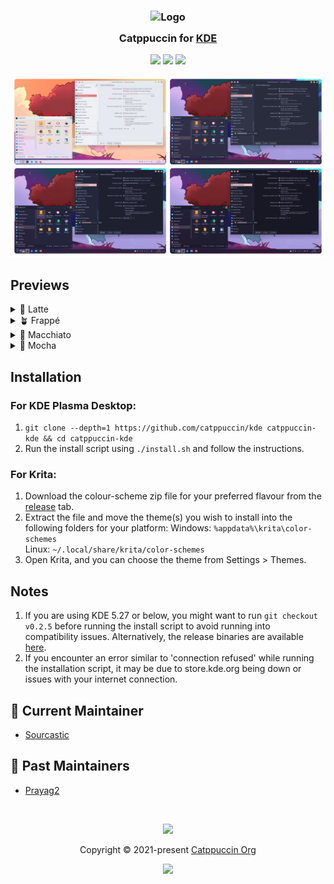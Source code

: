 <h3 align="center">
	<img src="https://raw.githubusercontent.com/catppuccin/catppuccin/main/assets/logos/exports/1544x1544_circle.png" width="100" alt="Logo"/><br/>
	<img src="https://raw.githubusercontent.com/catppuccin/catppuccin/main/assets/misc/transparent.png" height="30" width="0px"/>
	Catppuccin for <a href="https://www.kde.org/">KDE</a>
	<img src="https://raw.githubusercontent.com/catppuccin/catppuccin/main/assets/misc/transparent.png" height="30" width="0px"/>
</h3>

<p align="center">
    <a href="https://github.com/catppuccin/kde/stargazers"><img src="https://img.shields.io/github/stars/catppuccin/kde?colorA=363a4f&colorB=b7bdf8&style=for-the-badge"></a>
    <a href="https://github.com/catppuccin/kde/issues"><img src="https://img.shields.io/github/issues/catppuccin/kde?colorA=363a4f&colorB=f5a97f&style=for-the-badge"></a>
    <a href="https://github.com/catppuccin/kde/contributors"><img src="https://img.shields.io/github/contributors/catppuccin/kde?colorA=363a4f&colorB=a6da95&style=for-the-badge"></a>
</p>


<p align="center">
  <img src="./assets/res.webp"/>
</p>

## Previews

<details>
<summary>🌻 Latte</summary>
<img src="./resources/look-and-feel/catppuccin-latte-global/contents/previews/fullscreenpreview.jpg"/>
</details>
<details>
<summary>🪴 Frappé</summary>
<img src="./resources/look-and-feel/catppuccin-frappe-global/contents/previews/fullscreenpreview.jpg"/>
</details>
<details>
<summary>🌺 Macchiato</summary>
<img src="./resources/look-and-feel/catppuccin-macchiato-global/contents/previews/fullscreenpreview.jpg"/>
</details>
<details>
<summary>🌿 Mocha</summary>
<img src="./resources/look-and-feel/catppuccin-mocha-global/contents/previews/fullscreenpreview.jpg"/>
</details>

## Installation

### For KDE Plasma Desktop:
1. `git clone --depth=1 https://github.com/catppuccin/kde catppuccin-kde && cd catppuccin-kde`
2. Run the install script using `./install.sh` and follow the instructions.

### For Krita:
1. Download the colour-scheme zip file for your preferred flavour from the [release](https://github.com/catppuccin/kde/releases/) tab.
2. Extract the file and move the theme(s) you wish to install into the following folders for your platform:
   Windows: `%appdata%\krita\color-schemes`  
   Linux: `~/.local/share/krita/color-schemes`
3. Open Krita, and you can choose the theme from Settings > Themes.


## Notes
1. If you are using KDE 5.27 or below, you might want to run `git checkout v0.2.5`  before running the install script to avoid running into compatibility issues. Alternatively, the release binaries are available [here](https://github.com/catppuccin/kde/releases/tag/v0.2.5).
2. If you encounter an error similar to 'connection refused' while running the installation script, it may be due to store.kde.org being down or issues with your internet connection.


## 💝 Current Maintainer
- [Sourcastic](https://github.com/Sourcastic)

## 💖 Past Maintainers
- [Prayag2](https://github.com/Prayag2)


&nbsp;

<p align="center"><img src="https://raw.githubusercontent.com/catppuccin/catppuccin/main/assets/footers/gray0_ctp_on_line.svg?sanitize=true" /></p>
<p align="center">Copyright &copy; 2021-present <a href="https://github.com/catppuccin" target="_blank">Catppuccin Org</a>
<p align="center"><a href="https://github.com/catppuccin/catppuccin/blob/main/LICENSE"><img src="https://img.shields.io/static/v1.svg?style=for-the-badge&label=License&message=MIT&logoColor=d9e0ee&colorA=363a4f&colorB=b7bdf8"/></a></p>
